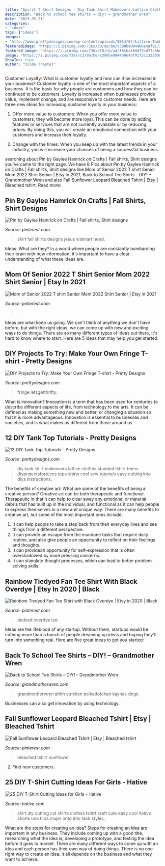 ```yaml
---
title: "Spirit T Shirt Designs - Diy Tank Shirt Makeovers Lattice Clothes Studded Tshirt Teens Diyprojectsforteens Tops Shirts Cool Sew Tutorials Easy Cutting Into Diys Instructions"
description: "Back to school tee shirts – diy! – grandmother wren"
date: "2023-05-21"
categories:
- "ideas"
tags: ["ideas"]
images:
- "http://www.prettydesigns.com/wp-content/uploads/2014/04/Lattice-Tank.jpg"
featuredImage: "https://i.pinimg.com/736x/c3/90/be/c390be0044b0e4af9172c133203db157.jpg"
featured_image: "https://i.pinimg.com/736x/f8/cb/a4/f8cba4b9d79ad77c5bd17631cea7e26b.jpg"
image: "https://i.pinimg.com/736x/c3/90/be/c390be0044b0e4af9172c133203db157.jpg"
ShowToc: true
author: "Vilma Treutel"
---
```



Customer Loyalty: What is customer loyalty and how can it be increased in your business?
Customer loyalty is one of the most important aspects of a business. It is the basis for why people are customers and how they can be continued to be customers. Loyalty is increased when businesses provide value, implement change, and are responsive to customer needs. Here are three new ideas for increasing customer loyalty in your business:
1. Offer more value to customers: When you offer more value to customers, they will become more loyal. This can be done by adding features or services that are not currently available or by reducing prices. By doing this, you will create an emotional connection with your customers and increase their loyalty.

2. Change with the times: When you keep up with the latest trends in your industry, you will increase your chances of being a successful business.

	

		
searching about Pin by Gaylee Hamrick on Crafts | Fall shirts, Shirt designs you've came to the right page. We have 8 Pics about Pin by Gaylee Hamrick on Crafts | Fall shirts, Shirt designs like Mom of Senior 2022 T shirt Senior Mom 2022 Shirt Senior | Etsy in 2021, Back to School Tee Shirts – DIY! – Grandmother Wren and also Fall Sunflower Leopard Bleached Tshirt | Etsy | Bleached tshirt. Read more:
		
    
## Pin By Gaylee Hamrick On Crafts | Fall Shirts, Shirt Designs

<img loading=lazy src="https://i.pinimg.com/736x/c3/90/be/c390be0044b0e4af9172c133203db157.jpg" onerror="this.onerror=null;this.src='https://tse4.mm.bing.net/th?id=OIP.76bx-7iUsiCrefVNnXIw3AHaNK&amp;pid=15.1';" alt="Pin by Gaylee Hamrick on Crafts | Fall shirts, Shirt designs">

_Source: pinterest.com_

>shirt fall shirts designs jesus walmart need. 

	

Ideas: What are they?
In a world where people are constantly bombarding their brain with new information, it's important to have a clear understanding of what these ideas are.

    
## Mom Of Senior 2022 T Shirt Senior Mom 2022 Shirt Senior | Etsy In 2021

<img loading=lazy src="https://i.pinimg.com/736x/8e/7f/73/8e7f73a3f81fd9f9afe68181ce193190.jpg" onerror="this.onerror=null;this.src='https://tse2.mm.bing.net/th?id=OIP.4nY0_69xsugJugF52EKRRAHaJ3&amp;pid=15.1';" alt="Mom of Senior 2022 T shirt Senior Mom 2022 Shirt Senior | Etsy in 2021">

_Source: pinterest.com_

>. 

	

Ideas are what keep us going. We can't think of anything we don't have before, but with the right ideas, we can come up with new and exciting ways to do things. There are so many different types of ideas out there, it's hard to know where to start. Here are 5 ideas that may help you get started: 

    
## DIY Projects To Try: Make Your Own Fringe T-shirt - Pretty Designs

<img loading=lazy src="https://www.prettydesigns.com/wp-content/uploads/2014/05/Rock-Tee.jpg" onerror="this.onerror=null;this.src='https://tse2.mm.bing.net/th?id=OIP.ZQA1HViOZDw0fckP6zLwqgHaGK&amp;pid=15.1';" alt="DIY Projects to Try: Make Your Own Fringe T-shirt - Pretty Designs">

_Source: prettydesigns.com_

>fringe letsgetthrifty. 

	

What is innovation?
Innovation is a term that has been used for centuries to describe different aspects of life, from technology to the arts. It can be defined as making something new and better, or changing a situation so that it is more advantageous. Innovation is essential to businesses and societies, and is what makes us different from those around us.

    
## 12 DIY Tank Top Tutorials - Pretty Designs

<img loading=lazy src="http://www.prettydesigns.com/wp-content/uploads/2014/04/Lattice-Tank.jpg" onerror="this.onerror=null;this.src='https://tse2.mm.bing.net/th?id=OIP.3TWxi9EjnRtcy6qJ__mMMwHaJ6&amp;pid=15.1';" alt="12 DIY Tank Top Tutorials - Pretty Designs">

_Source: prettydesigns.com_

>diy tank shirt makeovers lattice clothes studded tshirt teens diyprojectsforteens tops shirts cool sew tutorials easy cutting into diys instructions. 

	

The benefits of creative art: What are some of the benefits of being a creative person?
Creative art can be both therapeutic and functional. Therapeutic in that it can help to clear away any emotional or material debris that has built up in the individual, and functional as it can help people to express themselves in a new and unique way. There are many benefits to creative art, but some of the most important ones include: 
1. It can help people to take a step back from their everyday lives and see things from a different perspective.
2. It can provide an escape from the mundane tasks that require daily routine, and also give people an opportunity to reflect on their feelings and thoughts. 
3. It can provideah opportunity for self-expression that is often overshadowed by more pressing concerns. 
4. It can stimulate thought processes, which can lead to better problem solving skills.

    
## Rainbow Tiedyed Fan Tee Shirt With Black Overdye | Etsy In 2020 | Black

<img loading=lazy src="https://i.pinimg.com/736x/e9/5c/a8/e95ca806f094f67d014502ddabc2c601.jpg" onerror="this.onerror=null;this.src='https://tse3.mm.bing.net/th?id=OIP.6gJiqd84odiU1VLbsHqRlwHaLI&amp;pid=15.1';" alt="Rainbow Tiedyed Fan Tee Shirt with Black Overdye | Etsy in 2020 | Black">

_Source: pinterest.com_

>tiedyed overdye tye. 

	

Ideas are the lifeblood of any startup. Without them, startups would be nothing more than a bunch of people dreaming up ideas and hoping they'll turn into something real. Here are five great ideas to get you started: 

    
## Back To School Tee Shirts – DIY! – Grandmother Wren

<img loading=lazy src="https://grandmotherwren.com/wp-content/uploads/2013/08/diy-t-shirt-ideas.jpg" onerror="this.onerror=null;this.src='https://tse2.mm.bing.net/th?id=OIP.bz9w9ic2ToNln0JgxjH4FwHaKl&amp;pid=15.1';" alt="Back to School Tee Shirts – DIY! – Grandmother Wren">

_Source: grandmotherwren.com_

>grandmotherwren ahhh stricken polkadotchair kaynak doge. 

	

Businesses can also get innovation by using technology.

    
## Fall Sunflower Leopard Bleached Tshirt | Etsy | Bleached Tshirt

<img loading=lazy src="https://i.pinimg.com/736x/f8/cb/a4/f8cba4b9d79ad77c5bd17631cea7e26b.jpg" onerror="this.onerror=null;this.src='https://tse1.mm.bing.net/th?id=OIP.YbMnwWjt66OPuC9Ec7d8iwHaJ3&amp;pid=15.1';" alt="Fall Sunflower Leopard Bleached Tshirt | Etsy | Bleached tshirt">

_Source: pinterest.com_

>bleached tshirt sunflower. 

	

2. Find new customers.

    
## 25 DIY T-Shirt Cutting Ideas For Girls - Hative

<img loading=lazy src="https://hative.com/wp-content/uploads/2014/11/diy-tshirt-cutting-ideas/6-diy-t-shirt-cut.jpg" onerror="this.onerror=null;this.src='https://tse1.mm.bing.net/th?id=OIP.LKENo5dvJ1UqMeAzSbX3vQHaLH&amp;pid=15.1';" alt="25 DIY T-Shirt Cutting Ideas for Girls - Hative">

_Source: hative.com_

>shirt diy cutting cut shirts clothes tshirt craft cute easy cool hative shorts una tiras mujer onto into tank styles. 

	

What are the steps for creating an idea?
Steps for creating an idea are important in any business. They include coming up with a good title, researching what the idea is, developing a prototype, and testing the idea before it goes to market. 
There are many different ways to come up with an idea and each person has their own way of doing things. There is no one right way to create an idea. It all depends on the business and what they want to achieve.

